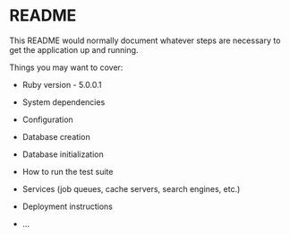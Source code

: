 # README

This README would normally document whatever steps are necessary to get the
application up and running.

Things you may want to cover:

* Ruby version - 5.0.0.1

* System dependencies

* Configuration

* Database creation

* Database initialization

* How to run the test suite

* Services (job queues, cache servers, search engines, etc.)

* Deployment instructions

* ...
